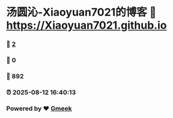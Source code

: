 # 汤圆沁-Xiaoyuan7021的博客 :link: https://Xiaoyuan7021.github.io 
### :page_facing_up: [2](https://Xiaoyuan7021.github.io/tag.html) 
### :speech_balloon: 0 
### :hibiscus: 892 
### :alarm_clock: 2025-08-12 16:40:13 
### Powered by :heart: [Gmeek](https://github.com/Meekdai/Gmeek)
